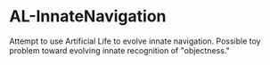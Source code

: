 # AL-InnateNavigation
Attempt to use Artificial Life to evolve innate navigation. Possible toy problem toward evolving innate recognition of "objectness."
